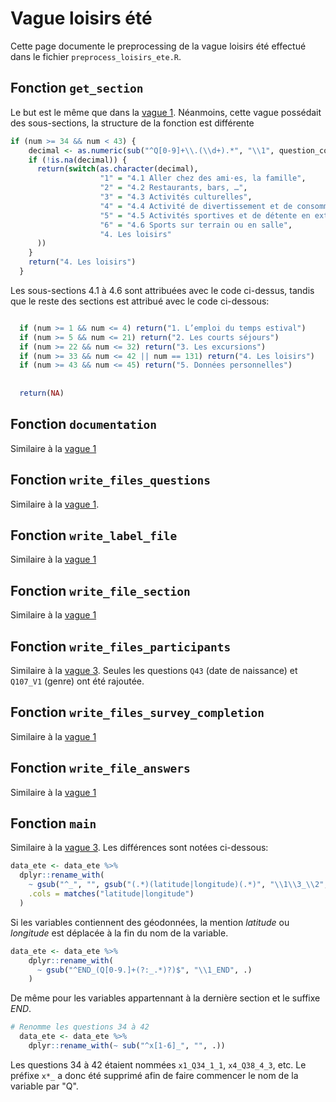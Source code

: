# Vague loisirs été

Cette page documente le preprocessing de la vague loisirs été effectué dans le fichier `preprocess_loisirs_ete.R`.

## Fonction `get_section`
Le but est le même que dans la [vague 1](wave1.md#fonction-get_section). Néanmoins, cette vague possédait des sous-sections, la structure de la fonction est différente
```r
if (num >= 34 && num < 43) {
    decimal <- as.numeric(sub("^Q[0-9]+\\.(\\d+).*", "\\1", question_code))
    if (!is.na(decimal)) {
      return(switch(as.character(decimal),
                    "1" = "4.1 Aller chez des ami·es, la famille",
                    "2" = "4.2 Restaurants, bars, …",
                    "3" = "4.3 Activités culturelles",
                    "4" = "4.4 Activité de divertissement et de consommation",
                    "5" = "4.5 Activités sportives et de détente en extérieur",
                    "6" = "4.6 Sports sur terrain ou en salle",
                    "4. Les loisirs"
      ))
    }
    return("4. Les loisirs")
  }
```
Les sous-sections 4.1 à 4.6 sont attribuées avec le code ci-dessus, tandis que le reste des sections est attribué avec le code ci-dessous:
```r

  if (num >= 1 && num <= 4) return("1. L’emploi du temps estival")
  if (num >= 5 && num <= 21) return("2. Les courts séjours")
  if (num >= 22 && num <= 32) return("3. Les excursions")
  if (num >= 33 && num <= 42 || num == 131) return("4. Les loisirs")
  if (num >= 43 && num <= 45) return("5. Données personnelles")
  
  
  return(NA)
```

## Fonction `documentation`
Similaire à la [vague 1](wave1.md#fonction-documentation)

## Fonction `write_files_questions`
Similaire à la [vague 1](wave1.md#fonction-write_files_questions).

## Fonction `write_label_file`
Similaire à la [vague 1](wave1.md#fonciton-write_label_file)

## Fonction `write_file_section`
Similaire à la [vague 1](wave1.md#fonction-write_file_section)

## Fonction `write_files_participants`
Similaire à la [vague 3](wave3.md#fonction-write_files_participants). Seules les questions `Q43` (date de naissance) et `Q107_V1` (genre) ont été rajoutée.

## Fonction `write_files_survey_completion`
Similaire à la [vague 1](wave1.md#fonction-write_files_survey_completion)

## Fonction `write_file_answers`
Similaire à la [vague 1](wave1.md#fonction-write_file_answers)

## Fonction `main`
Similaire à la [vague 3](wave3.md#fonction-main). Les différences sont notées ci-dessous:
```r
data_ete <- data_ete %>%
  dplyr::rename_with(
    ~ gsub("^_", "", gsub("(.*)(latitude|longitude)(.*)", "\\1\\3_\\2", .)),
    .cols = matches("latitude|longitude")
  )
```
Si les variables contiennent des géodonnées, la mention *latitude* ou *longitude* est déplacée à la fin du nom de la variable.

```r
data_ete <- data_ete %>%
    dplyr::rename_with(
      ~ gsub("^END_(Q[0-9.]+(?:_.*)?)$", "\\1_END", .)
    )
```
De même pour les variables appartennant à la dernière section et le suffixe *END*.
```r
# Renomme les questions 34 à 42
  data_ete <- data_ete %>%
    dplyr::rename_with(~ sub("^x[1-6]_", "", .))
```
Les questions 34 à 42 étaient nommées `x1_Q34_1_1`, `x4_Q38_4_3`, etc. Le préfixe `x*_` a donc été supprimé afin de faire commencer le nom de la variable par "Q".